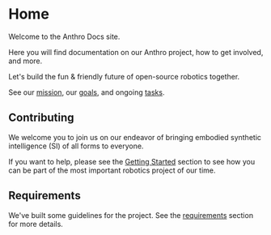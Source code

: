 # Home

Welcome to the Anthro Docs site.

Here you will find documentation on our Anthro project, how to get involved, and more.

Let's build the fun & friendly future of open-source robotics together.

See our [mission](getting%20started/mission.md), our [goals](roadmap/project%20goals.md), and ongoing [tasks](progress%20tracker/hardware%20progress.md).

## Contributing

We welcome you to join us on our endeavor of bringing embodied synthetic intelligence (SI) of all forms to everyone.

If you want to help, please see the [Getting Started](getting%20started/roles%20%26%20positions.md) section to see how you can be part of the most important robotics project of our time.

## Requirements 

We've built some guidelines for the project. See the [requirements](requirements/requirements%20and%20guidelines%20overview.md) section for more details.
